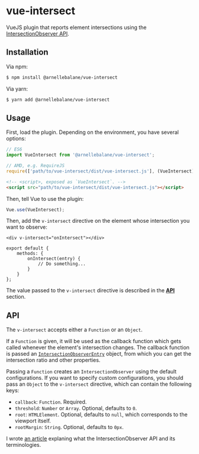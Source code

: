 # vue-intersect

VueJS plugin that reports element intersections using the [IntersectionObserver API][1].


## Installation

Via npm:

```bash
$ npm install @arnellebalane/vue-intersect
```

Via yarn:

```bash
$ yarn add @arnellebalane/vue-intersect
```


## Usage

First, load the plugin. Depending on the environment, you have several options:

```js
// ES6
import VueIntersect from '@arnellebalane/vue-intersect';

// AMD, e.g. RequireJS
require(['path/to/vue-intersect/dist/vue-intersect.js'], (VueIntersect) => { /**/ });
```

```html
<!-- <script>, exposed as `VueIntersect`. -->
<script src="path/to/vue-intersect/dist/vue-intersect.js"></script>
```

Then, tell Vue to use the plugin:

```js
Vue.use(VueIntersect);
```

Then, add the `v-intersect` directive on the element whose intersection you
want to observe:

```vue
<div v-intersect="onIntersect"></div>

export default {
    methods: {
        onIntersect(entry) {
            // Do something...
        }
    }
};
```

The value passed to the `v-intersect` directive is described in the
[**API**](#api) section.


## API

The `v-intersect` accepts either a `Function` or an `Object`.

If a `Function` is given, it will be used as the callback function which gets
called whenever the element's intersection changes. The callback function is
passed an [`IntersectionObserverEntry`][2] object, from which you can get the
intersection ratio and other properties.

Passing a `Function` creates an `IntersectionObserver` using the default
configurations. If you want to specify custom configurations, you should pass
an `Object` to the `v-intersect` directive, which can contain the following keys:

- `callback`: `Function`. Required.
- `threshold`: `Number` or `Array`. Optional, defaults to `0`.
- `root`: `HTMLElement`. Optional, defaults to `null`, which corresponds to the
    viewport itself.
- `rootMargin`: `String`. Optional, defaults to `0px`.

I wrote [an article][3] explaning what the IntersectionObserver API and its
terminologies.

[1]: https://developer.mozilla.org/en-US/docs/Web/API/Intersection_Observer_API
[2]: https://developer.mozilla.org/en-US/docs/Web/API/IntersectionObserverEntry
[3]: https://blog.arnellebalane.com/the-intersection-observer-api-d441be0b088d
